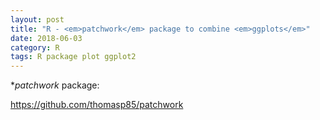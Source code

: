 ```yaml
---
layout: post
title: "R - <em>patchwork</em> package to combine <em>ggplots</em>"
date: 2018-06-03
category: R
tags: R package plot ggplot2
---
```


*<em>patchwork</em> package: 

https://github.com/thomasp85/patchwork
